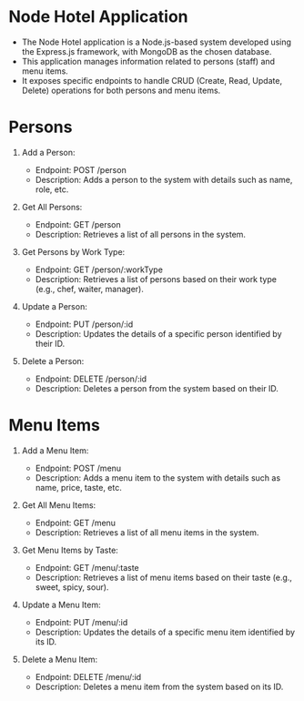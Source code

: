 # Node Hotel Application

- The Node Hotel application is a Node.js-based system developed using the Express.js framework, with MongoDB as the chosen database. 
- This application manages information related to persons (staff) and menu items. 
- It exposes specific endpoints to handle CRUD (Create, Read, Update, Delete) operations for both persons and menu items.

# Persons

1. Add a Person:
    - Endpoint: POST /person
    - Description: Adds a person to the system with details such as name, role, etc.

2. Get All Persons:
    - Endpoint: GET /person
    - Description: Retrieves a list of all persons in the system.

3. Get Persons by Work Type:
    - Endpoint: GET /person/:workType
    - Description: Retrieves a list of persons based on their work type (e.g., chef, waiter, manager).

4. Update a Person:
    - Endpoint: PUT /person/:id
    - Description: Updates the details of a specific person identified by their ID.

5. Delete a Person:
    - Endpoint: DELETE /person/:id
    - Description: Deletes a person from the system based on their ID.

# Menu Items

1. Add a Menu Item:
    - Endpoint: POST /menu
    - Description: Adds a menu item to the system with details such as name, price, taste, etc.

2. Get All Menu Items:
    - Endpoint: GET /menu
    - Description: Retrieves a list of all menu items in the system.

3. Get Menu Items by Taste:
    - Endpoint: GET /menu/:taste
    - Description: Retrieves a list of menu items based on their taste (e.g., sweet, spicy, sour).

4. Update a Menu Item:
    - Endpoint: PUT /menu/:id
    - Description: Updates the details of a specific menu item identified by its ID.

5. Delete a Menu Item:
    - Endpoint: DELETE /menu/:id
    - Description: Deletes a menu item from the system based on its ID.